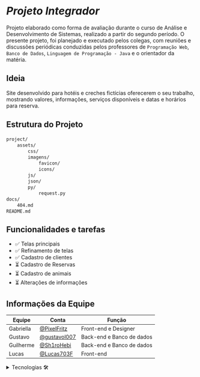 # _Projeto Integrador_
Projeto elaborado como forma de avaliação durante o curso de Análise e Desenvolvimento de Sistemas, realizado a partir do segundo período. O presente projeto, foi planejado e executado pelos colegas, com reuniões e discussões periódicas conduzidas pelos professores de `Programação Web`, `Banco de Dados`, `Linguagem de Programação - Java` e o orientador da matéria.  

## Ideia
Site desenvolvido para hotéis e creches fictícias oferecerem o seu trabalho, mostrando valores, informações, serviços disponíveis e datas e horários para reserva.

## Estrutura do Projeto
```
project/
    assets/
        css/
        imagens/
            favicon/
            icons/
        js/
        json/
        py/
            request.py
docs/
    404.md
README.md
```

## Funcionalidades e tarefas
- ✅ Telas principais
- ✅ Refinamento de telas
- ✅ Cadastro de clientes
- ⏳ Cadastro de Reservas
- ⏳ Cadastro de animais
- ⏳ Alterações de informações

## Informações da Equipe
| Equipe | Conta | Função |
|----------|----------|----------|
| Gabriella | [@PixelFritz](https://github.com/pixelfritz) | Front-end e Designer |
| Gustavo | [@gustavol007](https://github.com/gustavol007) | Back-end e Banco de dados |
| Guilherme | [@Sh1roHebi](https://github.com/sh1rohebi) | Back-end e Banco de dados |
| Lucas | [@Lucas703F](https://github.com/lucas703f) | Front-end |

<details>
<summary>Tecnologias 🛠️</summary>

##### Linguagens de programação

<!-- Você pode encontrar os ícones das tecnologias em:
[DevIcons](https://devicon.dev/) -->

| Descrição                                    | Tecnologia                                                                                                     |
|:--------------------------------------------:|:--------------------------------------------------------------------------------------------------------------:|
| Linguagem de programação para interatividade | ![JavaScript](https://cdn.jsdelivr.net/gh/devicons/devicon/icons/javascript/javascript-original.svg)           |
| Estruturação de conteúdo                     | ![HTML](https://github.com/devicons/devicon/blob/master/icons/html5/html5-original.svg)                        |
| Estilização                                  | ![CSS](https://github.com/devicons/devicon/blob/master/icons/css3/css3-original.svg)                           |
| Comunicação com API do IBGE                  | ![Python](https://github.com/devicons/devicon/blob/master/icons/python/python-original.svg)                    |
| Banco de Dados                               | ![MySQL](https://github.com/devicons/devicon/blob/master/icons/mysql/mysql-original.svg)                       |
| Banco de Dados                               | ![PhP](https://github.com/devicons/devicon/blob/master/icons/php/php-original.svg)                             |

</details>
